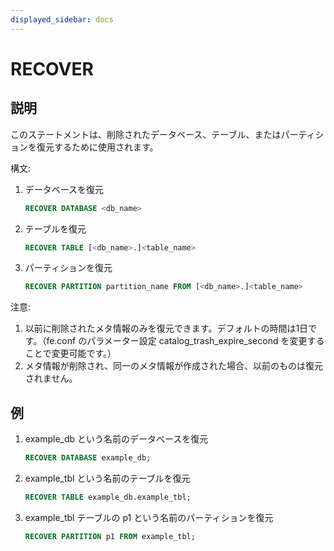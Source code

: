 ```yaml
---
displayed_sidebar: docs
---
```


# RECOVER

## 説明

このステートメントは、削除されたデータベース、テーブル、またはパーティションを復元するために使用されます。

構文:

1. データベースを復元

    ```sql
    RECOVER DATABASE <db_name>
    ```

2. テーブルを復元

    ```sql
    RECOVER TABLE [<db_name>.]<table_name>
    ```

3. パーティションを復元

    ```sql
    RECOVER PARTITION partition_name FROM [<db_name>.]<table_name>
    ```

注意:

1. 以前に削除されたメタ情報のみを復元できます。デフォルトの時間は1日です。（fe.conf のパラメーター設定 catalog_trash_expire_second を変更することで変更可能です。）
2. メタ情報が削除され、同一のメタ情報が作成された場合、以前のものは復元されません。

## 例

1. example_db という名前のデータベースを復元

    ```sql
    RECOVER DATABASE example_db;
    ```

2. example_tbl という名前のテーブルを復元

    ```sql
    RECOVER TABLE example_db.example_tbl;
    ```

3. example_tbl テーブルの p1 という名前のパーティションを復元

    ```sql
    RECOVER PARTITION p1 FROM example_tbl;
    ```